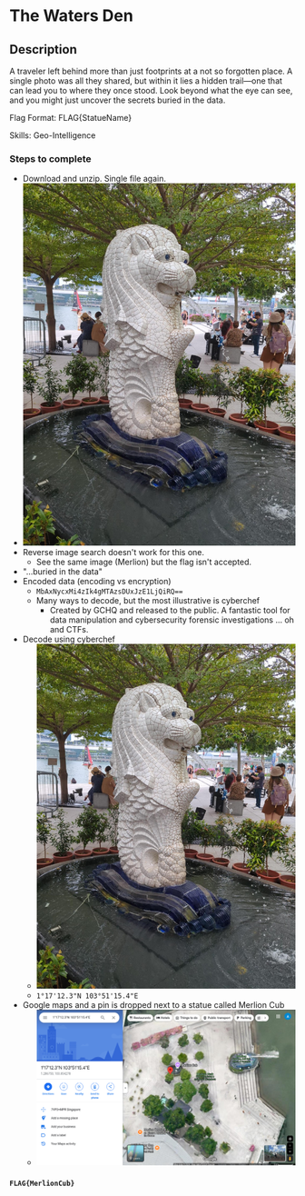 # The Waters Den

## Description

A traveler left behind more than just footprints at a not so forgotten place. A single photo was all they shared, but within it lies a hidden trail—one that can lead you to where they once stood. Look beyond what the eye can see, and you might just uncover the secrets buried in the data.

Flag Format: FLAG{StatueName}

Skills: Geo-Intelligence

### Steps to complete

- Download and unzip. Single file again.
- ![Alt Text](./images/water_den/Challange1-1.jpeg)
- Reverse image search doesn't work for this one.
  - See the same image (Merlion) but the flag isn't accepted.
- "...buried in the data"
- Encoded data (encoding vs encryption)
  - `MbAxNycxMi4zIk4gMTAzsDUxJzE1LjQiRQ==`
  - Many ways to decode, but the most illustrative is cyberchef
    - Created by GCHQ and released to the public. A fantastic tool for data manipulation and cybersecurity forensic investigations ... oh and CTFs.
- Decode using cyberchef
  - ![Alt Text](./images/water_den/Challange1-1.jpeg)
  - `1°17'12.3"N 103°51'15.4"E`
- Google maps and a pin is dropped next to a statue called Merlion Cub
  - ![Alt Text](./images/water_den/GoogleMaps.png)

#### `FLAG{MerlionCub}`
